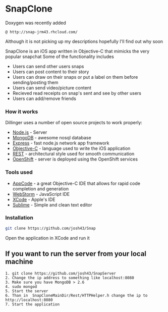 # SnapClone

Doxygen was recently added 
```
@ http://snap-jrm43.rhcloud.com/
```

Although it is not picking up my descriptions hopefully I'll find out why soon


SnapClone is an iOS app written in Objective-C that mimicks the very popular snapchat
Some of the functionality includes

  - Users can send other users snaps
  - Users can post content to their story
  - Users can draw on their snaps or put a label on them before sending/posting them
  - Users can send video/picture content
  - Recieved read receipts on snap's sent and see by other users
  - Users can add/remove friends





### How it works

Dillinger uses a number of open source projects to work properly:

* [Node.js] - Server
* [MongoDB] - awesome nosql database
* [Express] - fast node.js network app framework 
* [Objective-C] - language used to write the iOS application
* [REST] - architectural style used for smooth communication
* [OpenShift] - server is deployed using the OpenShift services
### Tools used
* [AppCode] - a great Objective-C IDE that allows for rapid code completion and generation
* [WebStorm] - JavaScript IDE
* [XCode] - Apple's IDE
* [Sublime] - Simple and clean text editor

### Installation

```sh
git clone https://github.com/josh43/Snap
```
Open the application in XCode and run it
## If you want to run the server from your local machine

    1. git clone https://github.com/josh43/SnapServer
    2. Change the ip address to something like localhost:8080
    3. Make sure you have MongoDB > 2.6
    4. sudo mongod
    5. Start the server
    6. Than in  SnapCloneMainDir/Rest/HTTPHelper.h change the ip to http://localhost:8080
    7. Start the application





   
   [node.js]: <http://nodejs.org>
   [express]: <http://expressjs.com>
   [OpenShift]: <https://www.openshift.com/>
   [Objective-C]: <https://en.wikipedia.org/wiki/Objective-C>
   [AppCode]: <https://www.jetbrains.com/objc/>
   [WebStorm]: <https://www.jetbrains.com/webstorm/>
   [REST]: <https://en.wikipedia.org/wiki/Representational_state_transfer>
   [XCode]: <https://developer.apple.com/xcode/>
   [Sublime]: <https://www.sublimetext.com/>
   [MongoDB]: <https://www.mongodb.com/>
   

